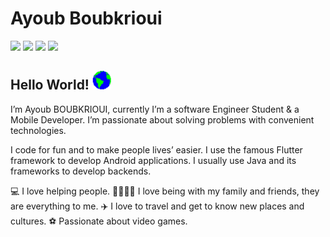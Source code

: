 # Ayoub Boubkrioui
[<img src ="https://img.shields.io/badge/LinkedIn-0077B5?style=for-the-badge&logo=linkedin&logoColor=white"/>](https://www.linkedin.com/in/ayoub-boubkrioui-174326185/)
[<img src ="https://img.shields.io/badge/Twitter-1DA1F2?style=for-the-badge&logo=twitter&logoColor=white"/>](https://twitter.com/AyoubBoubkrioui)
[<img src ="https://img.shields.io/badge/YouTube-FF0000?style=for-the-badge&logo=youtube&logoColor=white"/>](https://www.youtube.com/channel/UCHzqcQ1FY9ksX3ydcCtqyiA)
[<img src ="https://img.shields.io/badge/Instagram-E4405F?style=for-the-badge&logo=instagram&logoColor=white"/>](https://www.instagram.com/ayoub_boubkrioui/)

## Hello World! <img src="https://github.com/Ayoubbooob/Ayoubbooob/blob/main/assets/earth.gif" width = "30" height ="30" >

I’m Ayoub BOUBKRIOUI, currently I’m a software Engineer Student & a Mobile Developer. I’m passionate about solving problems with convenient technologies. 

I code for fun and to make people lives’ easier. I use the famous Flutter framework to develop Android applications. I usually use Java and its frameworks to develop backends.


💻 I love helping people.
:family_man_man_girl_boy: I love being with my family and friends, they are everything to me.
✈️ I love to travel and get to know new places and cultures.
⚽ Passionate about video games.


